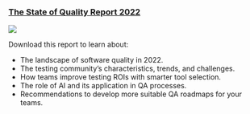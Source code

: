 ### [The State of Quality Report 2022](https://www.katalon.com/state-quality-2022/?utm_source=in_app&utm_medium=startpage&utm_campaign=quality_report_2022)

  <img src="https://d1h3p5fzmizjvp.cloudfront.net/themes/katalon_4/images/pages/the_state_of_software_quality/12_2021/img-report-2.svg">
  
Download this report to learn about:

* The landscape of software quality in 2022.
* The testing community’s characteristics, trends, and challenges.
* How teams improve testing ROIs with smarter tool selection.
* The role of AI and its application in QA processes.
* Recommendations to develop more suitable QA roadmaps for your teams.
